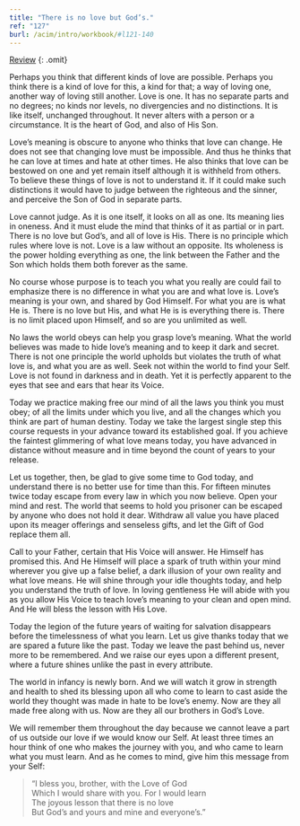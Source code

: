 ```yaml
---
title: "There is no love but God’s."
ref: "127"
burl: /acim/intro/workbook/#l121-140
---
```


<a class="hide-review" href="/workbook/l144/#l127">Review</a>
{: .omit}

Perhaps you think that different kinds of love are possible. Perhaps you
think there is a kind of love for this, a kind for that; a way of loving
one, another way of loving still another. Love is one. It has no
separate parts and no degrees; no kinds nor levels, no divergencies and
no distinctions. It is like itself, unchanged throughout. It never
alters with a person or a circumstance. It is the heart of God, and also
of His Son.

Love’s meaning is obscure to anyone who thinks that love can change. He
does not see that changing love must be impossible. And thus he thinks
that he can love at times and hate at other times. He also thinks that
love can be bestowed on one and yet remain itself although it is
withheld from others. To believe these things of love is not to
understand it. If it could make such distinctions it would have to judge
between the righteous and the sinner, and perceive the Son of God in
separate parts.

Love cannot judge. As it is one itself, it looks on all as one. Its
meaning lies in oneness. And it must elude the mind that thinks of it as
partial or in part. There is no love but God’s, and all of love is His.
There is no principle which rules where love is not. Love is a law
without an opposite. Its wholeness is the power holding everything as
one, the link between the Father and the Son which holds them both
forever as the same.

No course whose purpose is to teach you what you really are could fail
to emphasize there is no difference in what you are and what love is.
Love’s meaning is your own, and shared by God Himself. For what you are
is what He is. There is no love but His, and what He is is everything
there is. There is no limit placed upon Himself, and so are you
unlimited as well.

No laws the world obeys can help you grasp love’s meaning. What the
world believes was made to hide love’s meaning and to keep it dark and
secret. There is not one principle the world upholds but violates the
truth of what love is, and what you are as well. Seek not within the
world to find your Self. Love is not found in darkness
and in death. Yet it is perfectly apparent to the eyes that see and ears
that hear its Voice.

Today we practice making free our mind of all the laws you think you
must obey; of all the limits under which you live, and all the changes
which you think are part of human destiny. Today we take the largest
single step this course requests in your advance toward its established
goal. If you achieve the faintest glimmering of what love means today,
you have advanced in distance without measure and in time beyond the
count of years to your release.

Let us together, then, be glad to give some time to God today, and
understand there is no better use for time than this. For fifteen
minutes twice today escape from every law in which you now believe. Open
your mind and rest. The world that seems to hold you prisoner can be
escaped by anyone who does not hold it dear. Withdraw all value you have
placed upon its meager offerings and senseless gifts, and let the Gift
of God replace them all.

Call to your Father, certain that His Voice will answer. He Himself has
promised this. And He Himself will place a spark of truth within your
mind wherever you give up a false belief, a dark illusion of your own
reality and what love means. He will shine through your idle thoughts
today, and help you understand the truth of love. In loving gentleness
He will abide with you as you allow His Voice to teach love’s meaning to
your clean and open mind. And He will bless the lesson with His Love.

Today the legion of the future years of waiting for salvation disappears
before the timelessness of what you learn. Let us give thanks today that
we are spared a future like the past. Today we leave the past behind us,
never more to be remembered. And we raise our eyes upon a different
present, where a future shines unlike the past in every attribute.

The world in infancy is newly born. And we will watch it grow in
strength and health to shed its blessing upon all who come to learn to
cast aside the world they thought was made in hate to be love’s enemy.
Now are they all made free along with us. Now are they all our brothers
in God’s Love.

We will remember them throughout the day because we cannot leave a part
of us outside our love if we would know our Self. At least
three times an hour think of one who makes the journey with you, and who
came to learn what you must learn. And as he comes to mind, give him
this message from your Self:

> “I bless you, brother, with the Love of God<br/>
> Which I would share with you. For I would learn<br/>
> The joyous lesson that there is no love<br/>
> But God’s and yours and mine and everyone’s.”

